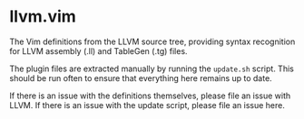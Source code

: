 # llvm.vim

The Vim definitions from the LLVM source tree, providing syntax recognition for LLVM
assembly (.ll) and TableGen (.tg) files.

The plugin files are extracted manually by running the `update.sh` script.
This should be run often to ensure that everything here remains up to date.

If there is an issue with the definitions themselves, please file an issue with LLVM.
If there is an issue with the update script, please file an issue here.
